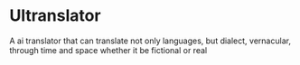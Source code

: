 # Ultranslator
A ai translator that can translate not only languages, but dialect, vernacular, through time and space whether it be fictional or real
